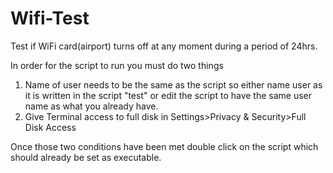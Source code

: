 # Wifi-Test
Test if WiFi card(airport) turns off at any moment during a period of 24hrs. 

In order for the script to run you must do two things
1. Name of user needs to be the same as the script so either name user as it is written in the script "test" or edit the script to have the same user name as what you already have. 
2. Give Terminal access to full disk in Settings>Privacy & Security>Full Disk Access

Once those two conditions have been met double click on the script which should already be set as executable.  
